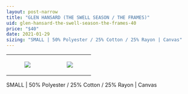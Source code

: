 ```yaml
---
layout: post-narrow
title: "GLEN HANSARD (THE SWELL SEASON / THE FRAMES)"
uid: glen-hansard-the-swell-season-the-frames-40
price: "$40"
date: 2021-01-29
sizing: "SMALL | 50% Polyester / 25% Cotton / 25% Rayon | Canvas"
---
```




<table style="width:100%;"><tr><td style="vertical-align:top;">
      <figure class="tmblr-full" data-orig-height="2048" data-orig-width="1365" data-orig-src="https://concertshirts.netlify.app/shirts/0581/0581-01.jpg"><img src="https://64.media.tumblr.com/b55ec4965ab15d2e3136e6ebe0e9315a/6a879390b5327685-6d/s540x810/e18c772b91c35b8f4ef07905f5caa524009fc8f8.jpg" data-orig-height="2048" data-orig-width="1365" data-orig-src="https://concertshirts.netlify.app/shirts/0581/0581-01.jpg"/></figure></td>
    <td style="vertical-align:top;">
      <figure class="tmblr-full" data-orig-height="2048" data-orig-width="1365" data-orig-src="https://concertshirts.netlify.app/shirts/0581/0581-02.jpg"><img src="https://64.media.tumblr.com/54d88636630b5790348e643c1a15ce41/6a879390b5327685-89/s540x810/710522042be8cde1abb4f8d2921f5e070c82a510.jpg" data-orig-height="2048" data-orig-width="1365" data-orig-src="https://concertshirts.netlify.app/shirts/0581/0581-02.jpg"/></figure></td>
  </tr></table><p>
  SMALL | 50% Polyester / 25% Cotton / 25% Rayon | Canvas
</p>
